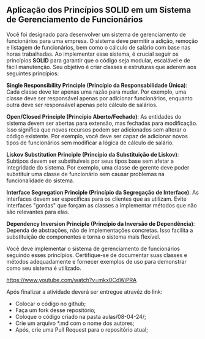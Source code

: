 ## Aplicação dos Princípios SOLID em um Sistema de Gerenciamento de Funcionários

Você foi designado para desenvolver um sistema de gerenciamento de funcionários para uma empresa. O sistema deve permitir a adição, remoção e listagem de funcionários, bem como o cálculo de salário com base nas horas trabalhadas.
Ao implementar esse sistema, é crucial seguir os princípios **SOLID** para garantir que o código seja modular, escalável e de fácil manutenção. Seu objetivo é criar classes e estruturas que aderem aos seguintes princípios:

**Single Responsibility Principle (Princípio da Responsabilidade Única)**: Cada classe deve ter apenas uma razão para mudar. Por exemplo, uma classe deve ser responsável apenas por adicionar funcionários, enquanto outra deve ser responsável apenas pelo cálculo de salários.

**Open/Closed Principle (Princípio Aberto/Fechado)**: As entidades do sistema devem ser abertas para extensão, mas fechadas para modificação. Isso significa que novos recursos podem ser adicionados sem alterar o código existente. Por exemplo, você deve ser capaz de adicionar novos tipos de funcionários sem modificar a lógica de cálculo de salário.

**Liskov Substitution Principle (Princípio da Substituição de Liskov)**: Subtipos devem ser substituíveis por seus tipos base sem afetar a integridade do sistema. Por exemplo, uma classe de gerente deve poder substituir uma classe de funcionário sem causar problemas na funcionalidade do sistema.

**Interface Segregation Principle (Princípio da Segregação de Interface)**: As interfaces devem ser específicas para os clientes que as utilizam. Evite interfaces "gordas" que forçam as classes a implementar métodos que não são relevantes para elas.

**Dependency Inversion Principle (Princípio da Inversão de Dependência)**: Dependa de abstrações, não de implementações concretas. Isso facilita a substituição de componentes e torna o sistema mais flexível.

Você deve implementar o sistema de gerenciamento de funcionários seguindo esses princípios.
Certifique-se de documentar suas classes e métodos adequadamente e fornecer exemplos de uso para demonstrar como seu sistema é utilizado.


https://www.youtube.com/watch?v=mkx0CdWiPRA

Após finalizar a atividade deverá ser entregue atravéz do link:

- Colocar o código no github;
- Faça um fork desse repositório;
- Coloque o código criado na pasta aulas/08-04-24/<nomes>;
- Crie um arquivo *.md com o nome dos autores;
- Após, crie uma Pull Request para o repositório atual;
